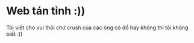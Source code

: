# Web tán tỉnh :))

Tôi viết cho vui thôi chứ crush của các ông có đổ hay không thì tôi không biết :))
